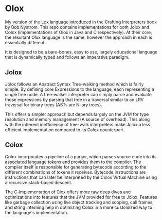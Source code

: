 # Olox
My version of the Lox language introduced in the Crafting Interpreters book by Bob Nystrom. 
This repo contains implementations for both Jolox and Colox (implementations of Olox in Java and C respectively). 
At their core, the resultant Olox language is the same, however the approach in each is essentially different.

It is designed to be a bare-bones, easy to use, largely educational language that is dynamically typed and follows an 
imperative paradigm.

## Jolox

Jolox follows an Abstract Syntax Tree-walking method which is fairly simple. By defining core Expressions 
to the language, each representing a single tree node. A tree-walker interpreter can simply parse and evaluate 
those expressions by parsing that tree in a traversal similar to an LRV traversal for binary trees (ASTs are N-ary trees).

This offers a simpler approach but depends largely on the JVM for type resolution and memory management 
(A source of overhead). This along with the inherent inefficiency of tree-walk interpreters make Jolox a less efficient 
implementation compared to its Colox counterpart.

## Colox

Colox incorporates a pipeline of a parser, which parses source code into its associated language tokens and provides 
them to the compiler. The compiler itself is responsible for generating bytecode according to the different combinations
of tokens it receives. Bytecode instructions are instructions that can later be interpreted by the Colox Virtual Machine
using a recursive stack-based descent.

The C-implementation of Olox offers more raw deep dives and optimizations into features that the JVM provided for free 
to Jolox. Features like garbage collection using live object tracking and scoping, call frames, and string interning
help in optimizing Colox in a more customized way to the language's implementation.
